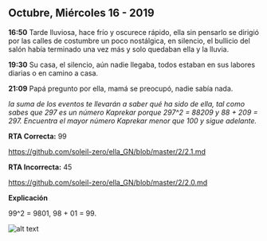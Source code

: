## Octubre, Miércoles 16 - 2019

**16:50**
Tarde lluviosa, hace frío y oscurece rápido, ella sin pensarlo se dirigió por las calles de costumbre un poco nostálgica, en
silencio, el bullicio del salón había terminado una vez más y solo quedaban ella y la lluvia.

**19:30**
Su casa, el silencio, aún nadie llegaba, todos estaban en sus labores diarias o en camino a casa.

**21:09**
Papá pregunto por ella, mamá se preocupó, nadie sabía nada.

_la suma de los eventos te llevarán a saber qué ha sido de ella, tal como sabes que 297 es un número Kaprekar porque 297^2 = 88209
y 88 + 209 = 297. Encuentra el mayor número Kaprekar menor que 100 y sigue adelante._

**RTA Correcta:** 99

https://github.com/soleil-zero/ella_GN/blob/master/2/2.1.md

**RTA Incorrecta:** 45

https://github.com/soleil-zero/ella_GN/blob/master/2/2.0.md

**Explicación**

99^2 = 9801, 98 + 01 = 99.

![alt text](https://github.com/soleil-zero/ella_GN/blob/master/Im%C3%A1genes/1/1.0.jpg "title")

